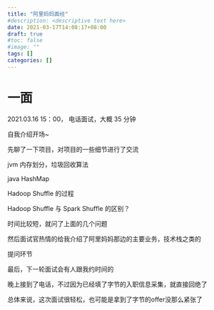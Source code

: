 ```yaml
---
title: "阿里妈妈面经"
#description: <descriptive text here>
date: 2021-03-17T14:08:17+08:00
draft: true
#toc: false
#image: ""
tags: []
categories: []
---
```


# 一面

2021.03.16 15：00， 电话面试，大概 35 分钟

自我介绍开场~

先聊了一下项目，对项目的一些细节进行了交流

jvm 内存划分，垃圾回收算法

java HashMap

Hadoop Shuffle 的过程

Hadoop Shuffle 与 Spark Shuffle 的区别？

时间比较短，就问了上面的几个问题

然后面试官热情的给我介绍了阿里妈妈那边的主要业务，技术栈之类的

提问环节

最后，下一轮面试会有人跟我约时间的

晚上接到了电话，不过因为已经填了字节的入职信息采集，就直接回绝了

总体来说，这次面试很轻松，也可能是拿到了字节的offer没那么紧张了
